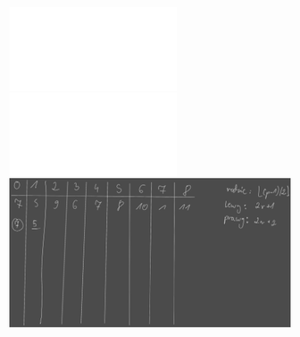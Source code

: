 ![](/Notatki/Semestr%204/Algorytmy%20i%20złożoność%20obliczeniowa/Ćwiczenia/Ćwiczenie%203/azo_cw_kopiec.pdf)![](/Notatki/Semestr%204/Algorytmy%20i%20złożoność%20obliczeniowa/Ćwiczenia/Ćwiczenie%203/cwmat_02_kopiec.pdf)![](Notatki/Semestr%204/Algorytmy%20i%20złożoność%20obliczeniowa/Ćwiczenia/Ćwiczenie%203/Drawing%202024-03-14%2014.33.55.excalidraw.svg)
